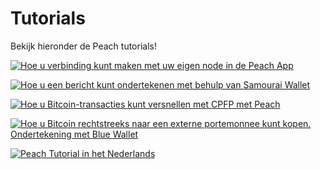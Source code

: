 # Tutorials

Bekijk hieronder de Peach tutorials!

[![Hoe u verbinding kunt maken met uw eigen node in de Peach App](https://img.youtube.com/vi/xtvq2i3mIYg/0.jpg)](https://www.youtube.com/watch?v=xtvq2i3mIYg)

[![Hoe u een bericht kunt ondertekenen met behulp van Samourai Wallet](https://img.youtube.com/vi/xgewSfhLgtY/0.jpg)](https://www.youtube.com/watch?v=xgewSfhLgtY)

[![Hoe u Bitcoin-transacties kunt versnellen met CPFP met Peach](https://img.youtube.com/vi/24OtQkL0CxU/0.jpg)](https://www.youtube.com/watch?v=24OtQkL0CxU)

[![Hoe u Bitcoin rechtstreeks naar een externe portemonnee kunt kopen. Ondertekening met Blue Wallet](https://img.youtube.com/vi/d3STuVfFWfQ/0.jpg)](https://www.youtube.com/watch?v=d3STuVfFWfQ)

[![Peach Tutorial in het Nederlands](https://img.youtube.com/vi/sVwSzTVIe6s/0.jpg)](https://www.youtube.com/watch?v=sVwSzTVIe6s)
